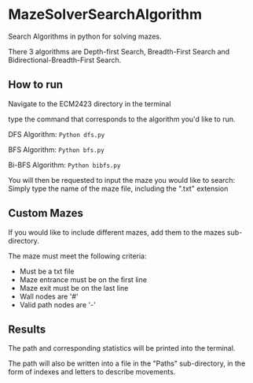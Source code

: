 # MazeSolverSearchAlgorithm
Search Algorithms in python for solving mazes.

There 3 algorithms are Depth-first Search, Breadth-First Search and Bidirectional-Breadth-First Search.


## How to run

Navigate to the ECM2423 directory in the terminal

type the command that corresponds to the algorithm you'd like to run.

DFS Algorithm: `Python dfs.py`

BFS Algorithm: `Python bfs.py`

Bi-BFS Algorithm: `Python bibfs.py`


You will then be requested to input the maze you would like to search:
Simply type the name of the maze file, including the ".txt" extension



## Custom Mazes

If you would like to include different mazes, add them to the mazes sub-directory.

The maze must meet the following criteria:
- Must be a txt file
- Maze entrance must be on the first line
- Maze exit must be on the last line
- Wall nodes are '#'
- Valid path nodes are '-'


## Results 

The path and corresponding statistics will be printed into the terminal.

The path will also be written into a file in the "Paths" sub-directory, in the form of indexes and letters to describe movements.
